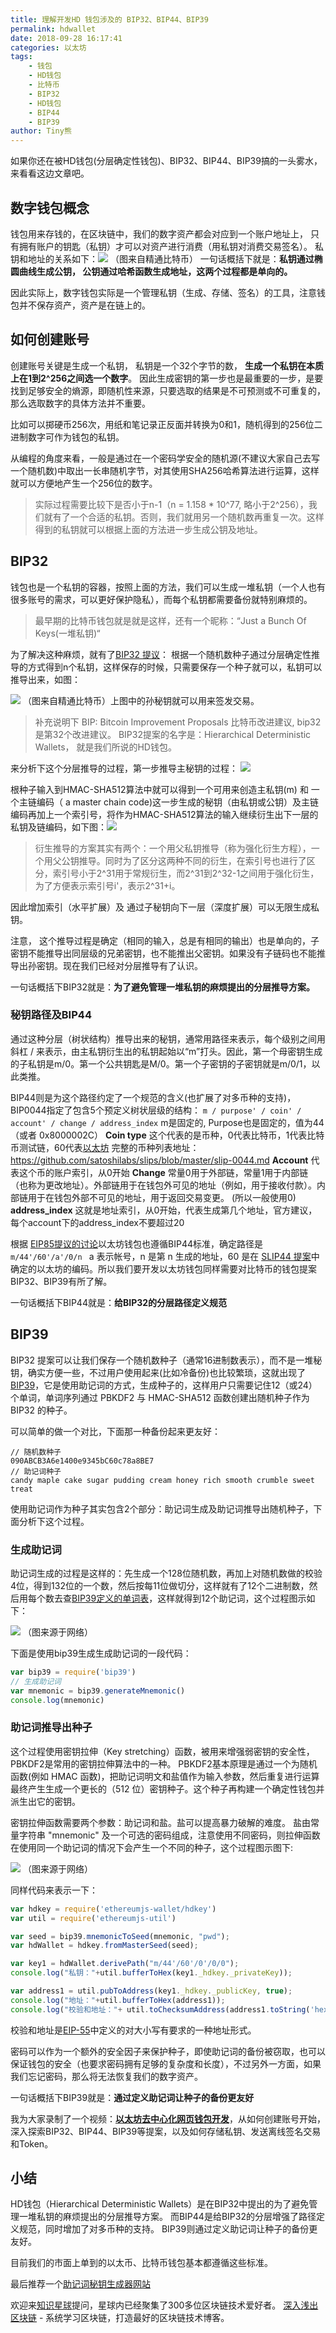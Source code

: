 ```yaml
---
title: 理解开发HD 钱包涉及的 BIP32、BIP44、BIP39
permalink: hdwallet
date: 2018-09-28 16:17:41
categories: 以太坊
tags:
    - 钱包
    - HD钱包
    - 比特币
    - BIP32
    - HD钱包
    - BIP44
    - BIP39
author: Tiny熊
---
```


如果你还在被HD钱包(分层确定性钱包)、BIP32、BIP44、BIP39搞的一头雾水，来看看这边文章吧。

<!-- more -->

## 数字钱包概念

钱包用来存钱的，在区块链中，我们的数字资产都会对应到一个账户地址上， 只有拥有账户的钥匙（私钥）才可以对资产进行消费（用私钥对消费交易签名）。
私钥和地址的关系如下：![](https://img.learnblockchain.cn/2018/9efa20eff737374479d9c6bb86db82b3.png!wl)
（图来自精通比特币）
一句话概括下就是：**私钥通过椭圆曲线生成公钥， 公钥通过哈希函数生成地址，这两个过程都是单向的。**

因此实际上，数字钱包实际是一个管理私钥（生成、存储、签名）的工具，注意钱包并不保存资产，资产是在链上的。

## 如何创建账号

创建账号关键是生成一个私钥， 私钥是一个32个字节的数， **生成一个私钥在本质上在1到2^256之间选一个数字**。
因此生成密钥的第一步也是最重要的一步，是要找到足够安全的熵源，即随机性来源，只要选取的结果是不可预测或不可重复的，那么选取数字的具体方法并不重要。

比如可以掷硬币256次，用纸和笔记录正反面并转换为0和1，随机得到的256位二进制数字可作为钱包的私钥。

从编程的角度来看，一般是通过在一个密码学安全的随机源(不建议大家自己去写一个随机数)中取出一长串随机字节，对其使用SHA256哈希算法进行运算，这样就可以方便地产生一个256位的数字。

>实际过程需要比较下是否小于n-1（n = 1.158 * 10^77, 略小于2^256），我们就有了一个合适的私钥。否则，我们就用另一个随机数再重复一次。这样得到的私钥就可以根据上面的方法进一步生成公钥及地址。

## BIP32

钱包也是一个私钥的容器，按照上面的方法，我们可以生成一堆私钥（一个人也有很多账号的需求，可以更好保护隐私），而每个私钥都需要备份就特别麻烦的。
> 最早期的比特币钱包就是就是这样，还有一个昵称：“Just a Bunch Of Keys(一堆私钥)“

为了解决这种麻烦，就有了[BIP32 提议](https://github.com/bitcoin/bips/blob/master/bip-0032.mediawiki)： 根据一个随机数种子通过分层确定性推导的方式得到n个私钥，这样保存的时候，只需要保存一个种子就可以，私钥可以推导出来，如图：

![](https://img.learnblockchain.cn/2018/450b5358b96ef5b32ec775efed901f2a.png!wl/scale/50%)
（图来自精通比特币）上图中的孙秘钥就可以用来签发交易。

> 补充说明下 BIP: Bitcoin Improvement Proposals 比特币改进建议, bip32是第32个改进建议。
BIP32提案的名字是：Hierarchical Deterministic Wallets， 就是我们所说的HD钱包。

来分析下这个分层推导的过程，第一步推导主秘钥的过程：
![](https://img.learnblockchain.cn/2018/3ec7468aa49d907b0ec66b5d8b41a0a1.png!wl/scale/40%)

根种子输入到HMAC-SHA512算法中就可以得到一个可用来创造主私钥(m) 和 一个主链编码（ a master chain code)这一步生成的秘钥（由私钥或公钥）及主链编码再加上一个索引号，将作为HMAC-SHA512算法的输入继续衍生出下一层的私钥及链编码，如下图：![](https://img.learnblockchain.cn/2018/a9a6e6a31f39e812f579a4c8bdf09347.png!wl/scale/40%)

> 衍生推导的方案其实有两个：一个用父私钥推导（称为强化衍生方程），一个用父公钥推导。同时为了区分这两种不同的衍生，在索引号也进行了区分，索引号小于2^31用于常规衍生，而2^31到2^32-1之间用于强化衍生，为了方便表示索引号i'，表示2^31+i。


因此增加索引（水平扩展）及 通过子秘钥向下一层（深度扩展）可以无限生成私钥。

注意， 这个推导过程是确定（相同的输入，总是有相同的输出）也是单向的，子密钥不能推导出同层级的兄弟密钥，也不能推出父密钥。如果没有子链码也不能推导出孙密钥。现在我们已经对分层推导有了认识。

一句话概括下BIP32就是：**为了避免管理一堆私钥的麻烦提出的分层推导方案。**

### 秘钥路径及BIP44

通过这种分层（树状结构）推导出来的秘钥，通常用路径来表示，每个级别之间用斜杠 / 来表示，由主私钥衍生出的私钥起始以“m”打头。因此，第一个母密钥生成的子私钥是m/0。第一个公共钥匙是M/0。第一个子密钥的子密钥就是m/0/1，以此类推。

BIP44则是为这个路径约定了一个规范的含义(也扩展了对多币种的支持)，BIP0044指定了包含5个预定义树状层级的结构：
`
m / purpose' / coin' / account' / change / address_index
`
m是固定的, Purpose也是固定的，值为44（或者 0x8000002C）
**Coin type**
这个代表的是币种，0代表比特币，1代表比特币测试链，60代表[以太坊](https://learnblockchain.cn/2017/11/20/whatiseth/)
完整的币种列表地址：https://github.com/satoshilabs/slips/blob/master/slip-0044.md
**Account**
代表这个币的账户索引，从0开始
**Change**
常量0用于外部链，常量1用于内部链（也称为更改地址）。外部链用于在钱包外可见的地址（例如，用于接收付款）。内部链用于在钱包外部不可见的地址，用于返回交易变更。 (所以一般使用0)
**address_index**
这就是地址索引，从0开始，代表生成第几个地址，官方建议，每个account下的address_index不要超过20

根据 [EIP85提议的讨论](https://github.com/ethereum/EIPs/issues/85)以太坊钱包也遵循BIP44标准，确定路径是`m/44'/60'/a'/0/n `
a 表示帐号，n 是第 n 生成的地址，60 是在 [SLIP44 提案](https://github.com/satoshilabs/slips/blob/master/slip-0044.md)中确定的以太坊的编码。所以我们要开发以太坊钱包同样需要对比特币的钱包提案BIP32、BIP39有所了解。

一句话概括下BIP44就是：**给BIP32的分层路径定义规范**

## BIP39
BIP32 提案可以让我们保存一个随机数种子（通常16进制数表示），而不是一堆秘钥，确实方便一些，不过用户使用起来(比如冷备份)也比较繁琐，这就出现了[BIP39](https://github.com/bitcoin/bips/blob/master/bip-0039.mediawiki)，它是使用助记词的方式，生成种子的，这样用户只需要记住12（或24）个单词，单词序列通过 PBKDF2 与 HMAC-SHA512 函数创建出随机种子作为 BIP32 的种子。

可以简单的做一个对比，下面那一种备份起来更友好：
```
// 随机数种子
090ABCB3A6e1400e9345bC60c78a8BE7  
// 助记词种子
candy maple cake sugar pudding cream honey rich smooth crumble sweet treat
```

使用助记词作为种子其实包含2个部分：助记词生成及助记词推导出随机种子，下面分析下这个过程。

### 生成助记词

助记词生成的过程是这样的：先生成一个128位随机数，再加上对随机数做的校验4位，得到132位的一个数，然后按每11位做切分，这样就有了12个二进制数，然后用每个数去查[BIP39定义的单词表](https://github.com/bitcoin/bips/blob/master/bip-0039/bip-0039-wordlists.md)，这样就得到12个助记词，这个过程图示如下：

![](https://img.learnblockchain.cn/2018/71c0af9474a51296096c3c806ca8f1a1.png!wl/scale/70%)
（图来源于网络）

下面是使用bip39生成生成助记词的一段代码：

```js
var bip39 = require('bip39')
// 生成助记词
var mnemonic = bip39.generateMnemonic()
console.log(mnemonic)

```

### 助记词推导出种子

这个过程使用密钥拉伸（Key stretching）函数，被用来增强弱密钥的安全性，PBKDF2是常用的密钥拉伸算法中的一种。
PBKDF2基本原理是通过一个为随机函数(例如 HMAC 函数)，把助记词明文和盐值作为输入参数，然后重复进行运算最终产生生成一个更长的（512 位）密钥种子。这个种子再构建一个确定性钱包并派生出它的密钥。

密钥拉伸函数需要两个参数：助记词和盐。盐可以提高暴力破解的难度。 盐由常量字符串 "mnemonic" 及一个可选的密码组成，注意使用不同密码，则拉伸函数在使用同一个助记词的情况下会产生一个不同的种子，这个过程图示图下:

![](https://img.learnblockchain.cn/2018/d37f78f8f2d859369d99fc5e0a76c184.png!wl/scale/80%)
（图来源于网络）

同样代码来表示一下：

```js
var hdkey = require('ethereumjs-wallet/hdkey')
var util = require('ethereumjs-util')

var seed = bip39.mnemonicToSeed(mnemonic, "pwd");
var hdWallet = hdkey.fromMasterSeed(seed);

var key1 = hdWallet.derivePath("m/44'/60'/0'/0/0");
console.log("私钥："+util.bufferToHex(key1._hdkey._privateKey));

var address1 = util.pubToAddress(key1._hdkey._publicKey, true);
console.log("地址："+util.bufferToHex(address1));
console.log("校验和地址："+ util.toChecksumAddress(address1.toString('hex')));
```

校验和地址是[EIP-55](https://github.com/ethereum/EIPs/blob/master/EIPS/eip-55.md)中定义的对大小写有要求的一种地址形式。

密码可以作为一个额外的安全因子来保护种子，即使助记词的备份被窃取，也可以保证钱包的安全（也要求密码拥有足够的复杂度和长度），不过另外一方面，如果我们忘记密码，那么将无法恢复我们的数字资产。

一句话概括下BIP39就是：**通过定义助记词让种子的备份更友好**


我为大家录制了一个视频：**[以太坊去中心化网页钱包开发](https://ke.qq.com/course/356068?tuin=bd898bbf)**，从如何创建账号开始，深入探索BIP32、BIP44、BIP39等提案，以及如何存储私钥、发送离线签名交易和Token。

## 小结

HD钱包（Hierarchical Deterministic Wallets）是在BIP32中提出的为了避免管理一堆私钥的麻烦提出的分层推导方案。
而BIP44是给BIP32的分层增强了路径定义规范，同时增加了对多币种的支持。
BIP39则通过定义助记词让种子的备份更友好。

目前我们的市面上单到的以太币、比特币钱包基本都遵循这些标准。

最后推荐一个[助记词秘钥生成器网站](https://iancoleman.io/bip39/)

欢迎来[知识星球](https://learnblockchain.cn/images/zsxq.png)提问，星球内已经聚集了300多位区块链技术爱好者。
[深入浅出区块链](https://learnblockchain.cn/) - 系统学习区块链，打造最好的区块链技术博客。


